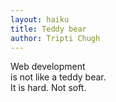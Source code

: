 ```yaml
---
layout: haiku
title: Teddy bear
author: Tripti Chugh
---
```


Web development<br>
is not like a teddy bear.<br>
It is hard. Not soft.<br>
